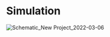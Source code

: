# Simulation

![Schematic_New Project_2022-03-06](https://user-images.githubusercontent.com/34639178/156917189-e6d96395-2c94-491f-8ded-5a8822b3dc49.png)

